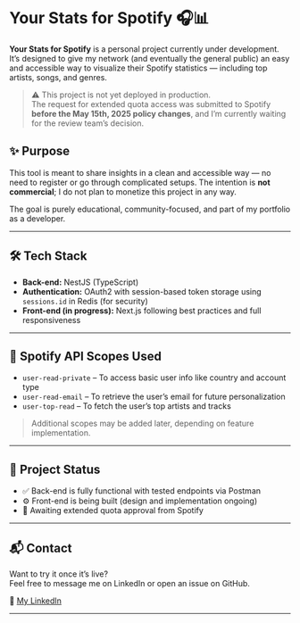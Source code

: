 # Your Stats for Spotify 🎧📊

**Your Stats for Spotify** is a personal project currently under development. It’s designed to give my network (and eventually the general public) an easy and accessible way to visualize their Spotify statistics — including top artists, songs, and genres.

> ⚠️ This project is not yet deployed in production.  
> The request for extended quota access was submitted to Spotify **before the May 15th, 2025 policy changes**, and I’m currently waiting for the review team’s decision.

## ✨ Purpose

This tool is meant to share insights in a clean and accessible way — no need to register or go through complicated setups. The intention is **not commercial**; I do not plan to monetize this project in any way.

The goal is purely educational, community-focused, and part of my portfolio as a developer.

---

## 🛠️ Tech Stack

- **Back-end:** NestJS (TypeScript)
- **Authentication:** OAuth2 with session-based token storage using `sessions.id` in Redis (for security)
- **Front-end (in progress):** Next.js following best practices and full responsiveness

---

## 🔐 Spotify API Scopes Used

- `user-read-private` – To access basic user info like country and account type
- `user-read-email` – To retrieve the user’s email for future personalization
- `user-top-read` – To fetch the user’s top artists and tracks

> Additional scopes may be added later, depending on feature implementation.

---

## 🚧 Project Status

- ✅ Back-end is fully functional with tested endpoints via Postman
- ⚙️ Front-end is being built (design and implementation ongoing)
- 📩 Awaiting extended quota approval from Spotify

---

## 📬 Contact

Want to try it once it’s live?  
Feel free to message me on LinkedIn or open an issue on GitHub.

🔗 [My LinkedIn](https://www.linkedin.com/in/thiagoperinfelipedacruz/)

---
